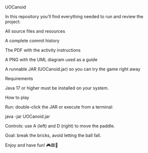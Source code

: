 UOCanoid

In this repository you’ll find everything needed to run and review the project:

All source files and resources

A complete commit history

The PDF with the activity instructions

A PNG with the UML diagram used as a guide

A runnable JAR (UOCanoid.jar) so you can try the game right away

Requirements

Java 17 or higher must be installed on your system.

How to play

Run: double-click the JAR or execute from a terminal:

java -jar UOCanoid.jar


Controls: use A (left) and D (right) to move the paddle.

Goal: break the bricks, avoid letting the ball fall.

Enjoy and have fun! 🎮🟦🧱
